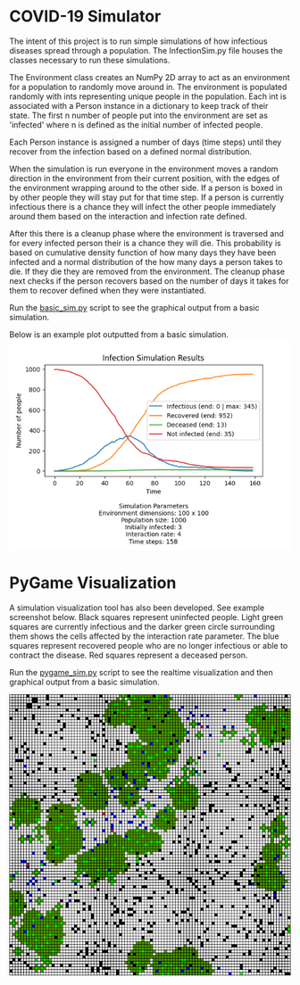 # COVID-19 Simulator

The intent of this project is to run simple simulations of how infectious
diseases spread through a population. The InfectionSim.py file houses the
classes necessary to run these simulations.

The Environment class creates an NumPy 2D array to act as an environment for
a population to randomly move around in. The environment is populated randomly
with ints representing unique people in the population. Each int is
associated with a Person instance in a dictionary to keep track of their
state. The first n number of people put into the environment are set as
'infected' where n is defined as the initial number of infected people.

Each Person instance is assigned a number of days (time steps) until they
recover from the infection based on a defined normal distribution.

When the simulation is run everyone in the environment moves a random
direction in the environment from their current position, with the edges of
the environment wrapping around to the other side. If a person is boxed in by
other people they will stay put for that time step. If a person is currently
infectious there is a chance they will infect the other people immediately
around them based on the interaction and infection rate defined.

After this there is a cleanup phase where the environment is traversed and for
every infected person their is a chance they will die. This probability is
based on cumulative density function of how many days they have been infected
and a normal distribution of the how many days a person takes to die. If they
die they are removed from the environment. The cleanup phase next checks if
the person recovers based on the number of days it takes for them to recover
defined when they were instantiated.

Run the [basic_sim.py](basic_sim.py) script to see the graphical output from a basic
simulation.

Below is an example plot outputted from a basic simulation.
![Example Figure](/figures/example_fig.png)

# PyGame Visualization

A simulation visualization tool has also been developed. See example screenshot
below. Black squares represent uninfected people. Light green squares are
currently infectious and the darker green circle surrounding them shows the
cells affected by the interaction rate parameter. The blue squares represent
recovered people who are no longer infectious or able to contract the disease.
Red squares represent a deceased person.

Run the [pygame_sim.py](pygame_sim.py) script to see the realtime visualization and then
graphical output from a basic simulation.

![Example visualization](/figures/pygame_viz.png)
